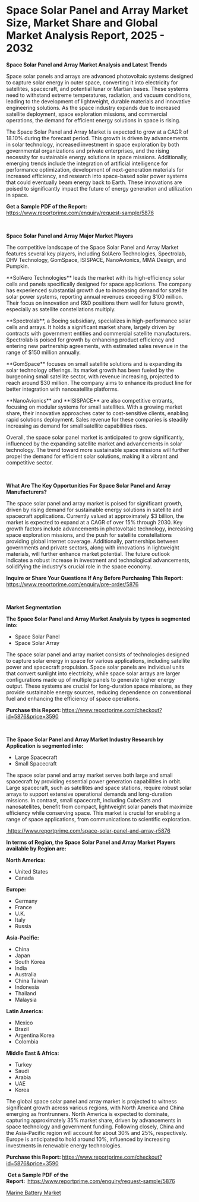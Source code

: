 <p><h1>Space Solar Panel and Array Market Size, Market Share and Global Market Analysis Report, 2025 - 2032</h1></p><p><strong>Space Solar Panel and Array Market Analysis and Latest Trends</strong></p>
<p><p>Space solar panels and arrays are advanced photovoltaic systems designed to capture solar energy in outer space, converting it into electricity for satellites, spacecraft, and potential lunar or Martian bases. These systems need to withstand extreme temperatures, radiation, and vacuum conditions, leading to the development of lightweight, durable materials and innovative engineering solutions. As the space industry expands due to increased satellite deployment, space exploration missions, and commercial operations, the demand for efficient energy solutions in space is rising.</p><p>The Space Solar Panel and Array Market is expected to grow at a CAGR of 18.10% during the forecast period. This growth is driven by advancements in solar technology, increased investment in space exploration by both governmental organizations and private enterprises, and the rising necessity for sustainable energy solutions in space missions. Additionally, emerging trends include the integration of artificial intelligence for performance optimization, development of next-generation materials for increased efficiency, and research into space-based solar power systems that could eventually beam energy back to Earth. These innovations are poised to significantly impact the future of energy generation and utilization in space.</p></p>
<p><strong>Get a Sample PDF of the Report:&nbsp;</strong> <a href="https://www.reportprime.com/enquiry/request-sample/5876?utm_campaign=2281&utm_medium=2&utm_source=Github&utm_content=ia&utm_term=19032025&utm_id=space-solar-panel-and-array">https://www.reportprime.com/enquiry/request-sample/5876</a></p>
<p>&nbsp;</p>
<p><strong>Space Solar Panel and Array Major Market Players</strong></p>
<p><p>The competitive landscape of the Space Solar Panel and Array Market features several key players, including SolAero Technologies, Spectrolab, DHV Technology, GomSpace, ISISPACE, NanoAvionics, MMA Design, and Pumpkin. </p><p>**SolAero Technologies** leads the market with its high-efficiency solar cells and panels specifically designed for space applications. The company has experienced substantial growth due to increasing demand for satellite solar power systems, reporting annual revenues exceeding $100 million. Their focus on innovation and R&D positions them well for future growth, especially as satellite constellations multiply.</p><p>**Spectrolab**, a Boeing subsidiary, specializes in high-performance solar cells and arrays. It holds a significant market share, largely driven by contracts with government entities and commercial satellite manufacturers. Spectrolab is poised for growth by enhancing product efficiency and entering new partnership agreements, with estimated sales revenue in the range of $150 million annually.</p><p>**GomSpace** focuses on small satellite solutions and is expanding its solar technology offerings. Its market growth has been fueled by the burgeoning small satellite sector, with revenue increasing, projected to reach around $30 million. The company aims to enhance its product line for better integration with nanosatellite platforms.</p><p>**NanoAvionics** and **ISISPACE** are also competitive entrants, focusing on modular systems for small satellites. With a growing market share, their innovative approaches cater to cost-sensitive clients, enabling rapid solutions deployment. Sales revenue for these companies is steadily increasing as demand for small satellite capabilities rises.</p><p>Overall, the space solar panel market is anticipated to grow significantly, influenced by the expanding satellite market and advancements in solar technology. The trend toward more sustainable space missions will further propel the demand for efficient solar solutions, making it a vibrant and competitive sector.</p></p>
<p>&nbsp;</p>
<p><strong>What Are The Key Opportunities For Space Solar Panel and Array Manufacturers?</strong></p>
<p><p>The space solar panel and array market is poised for significant growth, driven by rising demand for sustainable energy solutions in satellite and spacecraft applications. Currently valued at approximately $3 billion, the market is expected to expand at a CAGR of over 15% through 2030. Key growth factors include advancements in photovoltaic technology, increasing space exploration missions, and the push for satellite constellations providing global internet coverage. Additionally, partnerships between governments and private sectors, along with innovations in lightweight materials, will further enhance market potential. The future outlook indicates a robust increase in investment and technological advancements, solidifying the industry's crucial role in the space economy.</p></p>
<p><strong>Inquire or Share Your Questions If Any Before Purchasing This Report:</strong> <a href="https://www.reportprime.com/enquiry/pre-order/5876?utm_campaign=2281&utm_medium=2&utm_source=Github&utm_content=ia&utm_term=19032025&utm_id=space-solar-panel-and-array">https://www.reportprime.com/enquiry/pre-order/5876</a></p>
<p>&nbsp;</p>
<p><strong>Market Segmentation</strong></p>
<p><strong>The Space Solar Panel and Array Market Analysis by types is segmented into:</strong></p>
<p><ul><li>Space Solar Panel</li><li>Space Solar Array</li></ul></p>
<p><p>The space solar panel and array market consists of technologies designed to capture solar energy in space for various applications, including satellite power and spacecraft propulsion. Space solar panels are individual units that convert sunlight into electricity, while space solar arrays are larger configurations made up of multiple panels to generate higher energy output. These systems are crucial for long-duration space missions, as they provide sustainable energy sources, reducing dependence on conventional fuel and enhancing the efficiency of space operations.</p></p>
<p><strong>Purchase this Report:&nbsp;</strong><a href="https://www.reportprime.com/checkout?id=5876&price=3590&utm_campaign=2281&utm_medium=2&utm_source=Github&utm_content=ia&utm_term=19032025&utm_id=space-solar-panel-and-array">https://www.reportprime.com/checkout?id=5876&price=3590</a></p>
<p>&nbsp;</p>
<p><strong>The Space Solar Panel and Array Market Industry Research by Application is segmented into:</strong></p>
<p><ul><li>Large Spacecraft</li><li>Small Spacecraft</li></ul></p>
<p><p>The space solar panel and array market serves both large and small spacecraft by providing essential power generation capabilities in orbit. Large spacecraft, such as satellites and space stations, require robust solar arrays to support extensive operational demands and long-duration missions. In contrast, small spacecraft, including CubeSats and nanosatellites, benefit from compact, lightweight solar panels that maximize efficiency while conserving space. This market is crucial for enabling a range of space applications, from communications to scientific exploration.</p></p>
<p><a href="https://www.reportprime.com/space-solar-panel-and-array-r5876?utm_campaign=2281&utm_medium=2&utm_source=Github&utm_content=ia&utm_term=19032025&utm_id=space-solar-panel-and-array">&nbsp;https://www.reportprime.com/space-solar-panel-and-array-r5876</a></p>
<p><strong>In terms of Region, the Space Solar Panel and Array Market Players available by Region are:</strong></p>
<p>
    <p> <strong> North America: </strong>
        <ul>
            <li>United States</li>
            <li>Canada</li>
        </ul>
        </p> 
    <p> <strong> Europe: </strong>
        <ul>
            <li>Germany</li>
            <li>France</li>
            <li>U.K.</li>
            <li>Italy</li>
            <li>Russia</li>
        </ul>
        </p> 
    <p> <strong> Asia-Pacific: </strong>
        <ul>
            <li>China</li>
            <li>Japan</li>
            <li>South Korea</li>
            <li>India</li>
            <li>Australia</li>
            <li>China Taiwan</li>
            <li>Indonesia</li>
            <li>Thailand</li>
            <li>Malaysia</li>
        </ul>
        </p> 
    <p> <strong> Latin America: </strong>
        <ul>
            <li>Mexico</li>
            <li>Brazil</li>
            <li>Argentina Korea</li>
            <li>Colombia</li>
        </ul>
        </p> 
    <p> <strong> Middle East & Africa: </strong>
        <ul>
            <li>Turkey</li>
            <li>Saudi</li>
            <li>Arabia</li>
            <li>UAE</li>
            <li>Korea</li>
        </ul>
    </p>
    </p>
<p><p>The global space solar panel and array market is projected to witness significant growth across various regions, with North America and China emerging as frontrunners. North America is expected to dominate, capturing approximately 35% market share, driven by advancements in space technology and government funding. Following closely, China and the Asia-Pacific region will account for about 30% and 25%, respectively. Europe is anticipated to hold around 10%, influenced by increasing investments in renewable energy technologies.</p></p>
<p><strong>Purchase this Report: </strong><a href="https://www.reportprime.com/checkout?id=5876&price=3590&utm_campaign=2281&utm_medium=2&utm_source=Github&utm_content=ia&utm_term=19032025&utm_id=space-solar-panel-and-array">https://www.reportprime.com/checkout?id=5876&price=3590</a></p>
<p>&nbsp;<strong>Get a Sample PDF of the Report:&nbsp;&nbsp;</strong><a href="https://www.reportprime.com/enquiry/request-sample/5876?utm_campaign=2281&utm_medium=2&utm_source=Github&utm_content=ia&utm_term=19032025&utm_id=space-solar-panel-and-array">https://www.reportprime.com/enquiry/request-sample/5876</a></p>
<p><strong></strong></p>
<p><p><a href="https://github.com/bmorecock/Market-Research-Report-List-6/blob/main/marine-battery-market.md?utm_campaign=2281&utm_medium=2&utm_source=Github&utm_content=ia&utm_term=19032025&utm_id=space-solar-panel-and-array">Marine Battery Market</a></p></p>